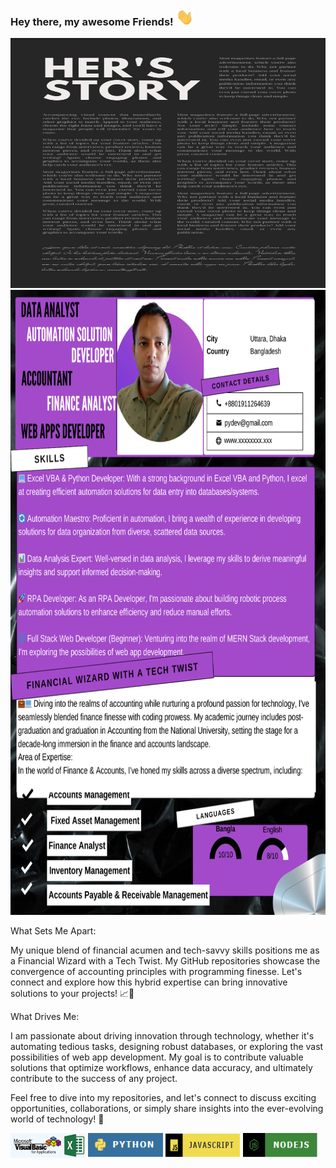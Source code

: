 ### Hey there, my awesome Friends! <img src="assets/hello.gif" width="28px" alt="hi">
<img src="assets/art.PNG" alt="About My Self" width="1200" height="400">
<img src="assets/Github Profile.png" alt="About My Self" width="1200" height="1000">

What Sets Me Apart:

My unique blend of financial acumen and tech-savvy skills positions me as a Financial Wizard with a Tech Twist. My GitHub repositories showcase the convergence of accounting principles with programming finesse. Let's connect and explore how this hybrid expertise can bring innovative solutions to your projects! 📈🚀

What Drives Me:

I am passionate about driving innovation through technology, whether it's automating tedious tasks, designing robust databases, or exploring the vast possibilities of web app development. My goal is to contribute valuable solutions that optimize workflows, enhance data accuracy, and ultimately contribute to the success of any project.

Feel free to dive into my repositories, and let's connect to discuss exciting opportunities, collaborations, or simply share insights into the ever-evolving world of technology! 🚀

</div>

<a href="#"><img src="assets/vbaExcelImage.PNG" alt="Excel VBA Logo" width="120" height="40"></a>
<a href="#"><img src="assets/Python Logo.PNG" alt="Python Logo" width="120" height="40"></a>
<a href="#"><img src="assets/jsImage.PNG" alt="JavaScript Logo" width="120" height="40"></a>
<a href="#"><img src="assets/NodeJs.PNG" alt="Node JS Logo" width="120" height="40"></a>


